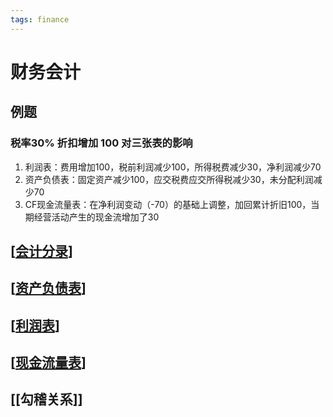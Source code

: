 ```yaml
---
tags: finance
---
```

# 财务会计

## 例题

### 税率30% 折扣增加 100 对三张表的影响

1. 利润表：费用增加100，税前利润减少100，所得税费减少30，净利润减少70
2. 资产负债表：固定资产减少100，应交税费应交所得税减少30，未分配利润减少70
3. CF现金流量表：在净利润变动（-70）的基础上调整，加回累计折旧100，当期经营活动产生的现金流增加了30

## [[会计分录]]

## [[资产负债表]]

## [[利润表]]

## [[现金流量表]]

## [[勾稽关系]]

[//begin]: # "Autogenerated link references for markdown compatibility"
[会计分录]: 会计分录.md "会计分录"
[资产负债表]: 资产负债表.md "资产负债表"
[利润表]: 利润表.md "利润表"
[现金流量表]: 现金流量表.md "现金流量表"
[//end]: # "Autogenerated link references"
